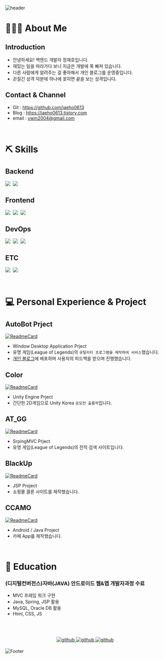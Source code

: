 ![header](https://capsule-render.vercel.app/api?type=waving&color=auto&height=300&section=header&text=끈질긴%20개발자,%20정재호입니다.&desc=코딩이%20재밌다!&fontSize=50&animation=fadeIn&descAlignY=50&descAlign=80&fontAlignY=35)

# 🙍🏻‍♂️ About Me

## Introduction
- 안녕하세요! 백엔드 개발자 정재호입니다.
- 재밌는 일을 따라가다 보니 지금은 개발에 푹 빠져 있습니다.
- 다른 사람에게 알려주는 걸 좋아해서 개인 블로그를 운영중입니다.
- 끈질긴 성격 덕분에 하나에 꽂히면 끝을 보는 성격입니다.

## Contact & Channel
- Git : https://github.com/jaeho0613
- Blog : https://jaeho0613.tistory.com
- email : ywm2004@gmail.com

</br>

# ⛏️ Skills

## Backend
<p>
  <img src="https://img.shields.io/badge/SpringMVC-6DB33F?style=flat-square&logo=spring&logoColor=white" />&nbsp
  <img src="https://img.shields.io/badge/Java-007396?style=flat-square&logo=java&logoColor=white" />&nbsp
</p>

## Frontend
<p>
  <img src="https://img.shields.io/badge/HTML5-E34F26?style=flat-square&logo=html5&logoColor=white" />&nbsp
  <img src="https://img.shields.io/badge/CSS3-1572B6?style=flat-square&logo=css3&logoColor=white" />&nbsp
  <img src="https://img.shields.io/badge/JS-F7DF1E?style=flat-square&logo=javascript&logoColor=white" />&nbsp
</p>

## DevOps
<p>
  <img src="https://img.shields.io/badge/MySQL-4479A1?style=flat-square&logo=mysql&logoColor=white" />&nbsp
  <img
    src="https://img.shields.io/badge/Apache%20Tomcat-F8DC75?style=flat-square&logo=apache%20tomcat&logoColor=black" />&nbsp
  <img
    src="https://img.shields.io/badge/Visual%20Studio%20Code-007ACC?style=flat-square&logo=visual%20Studio%20Code&logoColor=white" />&nbsp
</p>

## ETC
<p>
  <img src="https://img.shields.io/badge/GitHub-181717?style=flat-square&logo=github&logoColor=white" />&nbsp
  <img src="https://img.shields.io/badge/Source%20Tree-007396?style=flat-square" />&nbsp
</p>

</br>

# 💻 Personal Experience & Project

## AutoBot Prject

[![ReadmeCard](https://github-readme-stats.vercel.app/api/pin/?username=jaeho0613&&repo=AutoBot_OpenSource)](https://github.com/jaeho0613/AutoBot_OpenSource)

- Window Desktop Application Prject
- 유명 게임(League of Legends)의 `유틸리티 프로그램을 제작하여 서비스`했습니다.
- [개인 블로그](https://jaeho0613.tistory.com/162)에 배포하며 사용자의 피드백을 받으며 진행했습니다.

## Color

[![ReadmeCard](https://github-readme-stats.vercel.app/api/pin/?username=jaeho0613&&repo=Unity_Color)](https://github.com/jaeho0613/Unity_Color)

- Unity Engine Prject
- 간단한 2D게임으로 Unity Korea `공모전 출품작`입니다.

## AT_GG

[![ReadmeCard](https://github-readme-stats.vercel.app/api/pin/?username=jaeho0613&&repo=AT.GG_Project)](https://github.com/jaeho0613/AT.GG_Project)

- SrpingMVC Prject
- 유명 게임(League of Legends)의 전적 검색 사이트입니다.

## BlackUp

[![ReadmeCard](https://github-readme-stats.vercel.app/api/pin/?username=jaeho0613&&repo=BlackUp_Clone_Project)](https://github.com/jaeho0613/BlackUp_Clone_Project)

- JSP Project
- 쇼핑몰 클론 사이트를 제작했습니다.

## CCAMO

[![ReadmeCard](https://github-readme-stats.vercel.app/api/pin/?username=jaeho0613&&repo=WSVA302_CCAMO)](https://github.com/jaeho0613/WSVA302_CCAMO)

- Android / Java Project
- 카페 App를 제작했습니다.

</br>

# 📄 Education

### (디지털컨버전스)자바(JAVA) 안드로이드 웹&앱 개발자과정 수료
- MVC 프레임 워크 구현
- Java, Spring, JSP 활용 
- MySQL, Oracle DB 활용
- Html, CSS, JS

</br>
</br>
</br>

<div align="center">
  </a>
  <a href="https://jaeho0613.tistory.com" target="_blank">
    <img src=https://img.shields.io/badge/-Tistory-FF5722?logo=blogger&logoColor=white&style=for-the-badge alt=github
      style="margin-bottom: 5px;" />
  </a>
  <a href="https://github.com/jaeho0613" target="_blank">
    <img src=https://img.shields.io/badge/-Github-1b1b1b?logo=github&logoColor=white&style=for-the-badge alt=github
      style="margin-bottom: 5px;" />
  </a>
  <a href="https://www.youtube.com/channel/UCWoXMi2OrUK1uGQWc6F0B3w" target="_blank">
    <img src=https://img.shields.io/badge/-Youtube-ff1414?logo=youtube&logoColor=white&style=for-the-badge alt=github
      style="margin-bottom: 5px;" />
  </a>
</div>

![Footer](https://capsule-render.vercel.app/api?type=waving&color=auto&height=250&section=footer)
